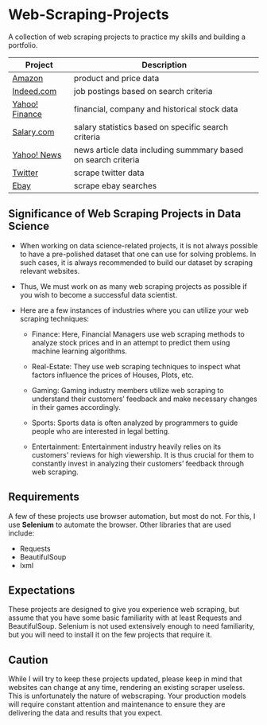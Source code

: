 # Web-Scraping-Projects

A collection of web scraping projects to practice my skills and building a portfolio.

| Project | Description |
|---|---|
| [Amazon](https://github.com/cybergeekgyan) | product and price data |
| [Indeed.com](https://github.com/cybergeekgyan) | job postings based on search criteria | 
| [Yahoo! Finance](https://github.com/cybergeekgyan) | financial, company and historical stock data |
| [Salary.com](https://github.com/cybergeekgyan) | salary statistics based on specific search criteria |
| [Yahoo! News](https://github.com/cybergeekgyan) | news article data including summmary based on search criteria |
| [Twitter](https://github.com/cybergeekgyan) | scrape twitter data |
| [Ebay](https://github.com/cybergeekgyan) | scrape ebay searches |

## Significance of Web Scraping Projects in Data Science

- When working on data science-related projects, it is not always possible to have a pre-polished dataset that one can use for solving problems. In such cases, it is always recommended to build our dataset by scraping relevant websites. 

- Thus, We must work on as many web scraping projects as possible if you wish to become a successful data scientist. 

- Here are a few instances of industries where you can utilize your web scraping techniques:

   - Finance: Here, Financial Managers use web scraping methods to analyze stock prices and in an attempt to predict them 
              using machine learning algorithms.

   - Real-Estate: They use web scraping techniques to inspect what factors influence the prices of Houses, Plots, etc.

   - Gaming: Gaming industry members utilize web scraping to understand their customers’ feedback and make necessary changes in their games accordingly.

   - Sports: Sports data is often analyzed by programmers to guide people who are interested in legal betting.

   - Entertainment: Entertainment industry heavily relies on its customers’ reviews for high viewership. 
                    It is thus crucial for them to constantly invest in analyzing their customers’ feedback through web scraping.



## Requirements
A few of these projects use browser automation, but most do not. For this, I use **Selenium** to automate the browser.  Other libraries that are used include:
- Requests
- BeautifulSoup
- lxml


## Expectations
These projects are designed to give you experience web scraping, but assume that you have some basic familiarity with at least Requests and BeautifulSoup. Selenium is not used extensively enough to need familiarity, but you will need to install it on the few projects that require it.


## Caution
While I will try to keep these projects updated, please keep in mind that websites can change at any time, rendering an existing scraper useless. This is unfortunately the nature of webscraping. Your production models will require constant attention and maintenance to ensure they are delivering the data and results that you expect.

